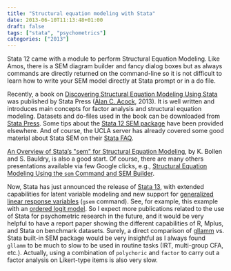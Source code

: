 ```yaml
---
title: "Structural equation modeling with Stata"
date: 2013-06-10T11:13:48+01:00
draft: false
tags: ["stata", "psychometrics"]
categories: ["2013"]
---
```


Stata 12 came with a module to perform Structural Equation Modeling. Like Amos, there is a SEM diagram builder and fancy dialog boxes but as always commands are directly returned on the command-line so it is not difficult to learn how to write your SEM model directly at Stata prompt or in a do file.

Recently, a book on [Discovering Structural Equation Modeling Using Stata](http://bit.ly/XEgFWz) was published by Stata Press ([Alan C. Acock](http://health.oregonstate.edu/people/acock-alan), 2013). It is well written and introduces main concepts for factor analysis and structural equation modeling. Datasets and do-files used in the book can be downloaded from [Stata Press](http://www.stata-press.com/data/dsemus.html). Some tips about the [Stata 12 SEM package](https://sites.google.com/site/ifarwf/home/stata-12-sem-package) have been provided elsewhere. And of course, the UCLA server has already covered some good material about Stata SEM on their [Stata FAQ](http://www.ats.ucla.edu/stat/stata/faq/).

[An Overview of Stata’s "sem" for Structural Equation Modeling](http://www.cpc.unc.edu/training/seminars/BollenBauldry%20SEM%20JAN13.pdf), by K. Bollen and S. Bauldry, is also a good start. Of course, there are many others presentations available via few Google clicks, e.g., [Structural Equation Modeling Using the `sem` Command and SEM Builder](http://www.stata.com/meeting/sandiego12/materials/sd12_macdonald.pdf).

Now, Stata has just announced the release of [Stata 13](http://www.stata.com/stata13/), with extended capabilities for latent variable modeling and new support for [generalized linear response variables](http://www.stata.com/stata13/generalized-sem/) (`gsem` command). See, for example, this example with an [ordered logit model](http://www.stata.com/manuals13/semexample35g.pdf). So I expect more publications related to the use of Stata for psychometric research in the future, and it would be very helpful to have a report paper showing the different capabilities of R, Mplus, and Stata on benchmark datasets. Surely, a direct comparison of [gllamm](http://www.gllamm.org/) vs. Stata built-in SEM package would be very insightful as I always found `gllamm` to be much to slow to be used in routine tasks (IRT, multi-group CFA, etc.). Actually, using a combination of `polychoric` and `factor` to carry out a factor analysis on Likert-type items is also very slow.
